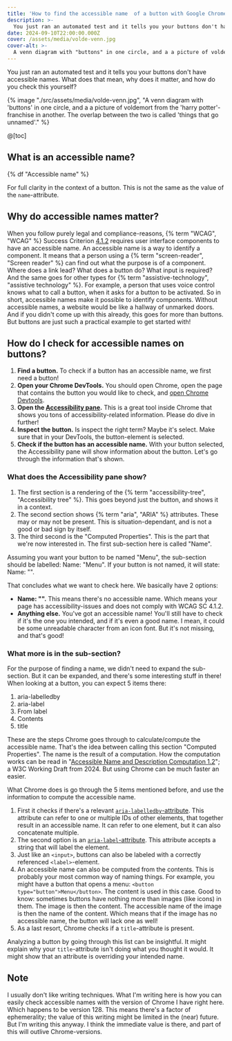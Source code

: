 ```yaml
---
title: 'How to find the accessible name  of a button with Google Chrome'
description: >-
  You just ran an automated test and it tells you your buttons don't have accessible names. What does that mean, why does it matter, and how do you check this yourself?
date: 2024-09-10T22:00:00.000Z
cover: /assets/media/volde-venn.jpg
cover-alt: >-
  A venn diagram with "buttons" in one circle, and a a picture of voldemort from the "harry potter"-franchise in another. The overlap between the two is called "things that go unnamed".
---
```


You just ran an automated test and it tells you your buttons don't have accessible names. What does that mean, why does it matter, and how do you check this yourself?

{% image "./src/assets/media/volde-venn.jpg", "A venn diagram with 'buttons' in one circle, and a a picture of voldemort from the 'harry potter'-franchise in another. The overlap between the two is called 'things that go unnamed'." %}

@[toc]

## What is an accessible name?

{% df "Accessible name" %}

For full clarity in the context of a button. This is not the same as the value of the `name`-attribute.

## Why do accessible names matter?

When you follow purely legal and compliance-reasons, {% term "WCAG", "WCAG" %} Success Criterion [4.1.2](https://www.w3.org/WAI/WCAG22/Understanding/name-role-value.html) requires user interface components to have an accessible name. 
An accessible name is a way to identify a component. It means that a person using a {% term "screen-reader", "Screen reader" %} can find out what the purpose is of a component. Where does a link lead? What does a button do? What input is required? And the same goes for other types for  {% term "assistive-technology", "assistive technology" %}. For example, a person that uses voice control knows what to call a button, when it asks for a button to be activated.
So in short, accessible names make it possible to identify components. Without accessible names, a website would be like a hallway of unmarked doors.
And if you didn't come up with this already, this goes for more than buttons. But buttons are just such a practical example to get started with!

## How do I check for accessible names on buttons?

1. **Find a button.** To check if a button has an accessible name, we first need a button! 
2. **Open your Chrome DevTools.** You should open Chrome, open the page that contains the button you would like to check, and [open Chrome Devtools](https://developer.chrome.com/docs/devtools/open).
3. **Open the [Accessibility pane](https://developer.chrome.com/docs/devtools/accessibility/reference#pane).** This is a great tool inside Chrome that shows you tons of accessibility-related information. Please do dive in further!
4. **Inspect the button.** Is inspect the right term? Maybe it's select. Make sure that in your DevTools, the button-element is selected.
5. **Check if the button has an accessible name.** With your button selected, the Accessibility pane will show information about the button. Let's go through the information that's shown.

### What does the Accessibility pane show?

1. The first section is a rendering of the {% term "accessibility-tree", "Accessibility tree" %}. This goes beyond just the button, and shows it in a context. 
2. The second section shows {% term "aria", "ARIA" %} attributes. These may or may not be present. This is situation-dependant, and is not a good or bad sign by itself.
3. The third second is the "Computed Properties". This is the part that we're now interested in. The first sub-section here is called "Name".

Assuming you want your button to be named "Menu", the sub-section should be labelled: Name: "Menu". If your button is not named, it will state: Name: "".

That concludes what we want to check here. We basically have 2 options:
- **Name: "".** This means there's no accessible name. Which means your page has accessibility-issues and does not comply with WCAG SC 4.1.2.
- **Anything else.** You've got an accessible name! You'll still have to check if it's the one you intended, and if it's even a good name. I mean, it could be some unreadable character from an icon font. But it's not missing, and that's good!

### What more is in the sub-section?

For the purpose of finding a name, we didn't need to expand the sub-section. But it can be expanded, and there's some interesting stuff in there!
When looking at a button, you can expect 5 items there:

1. aria-labelledby
2. aria-label
3. From label
4. Contents
5. title

These are the steps Chrome goes through to calculate/compute the accessible name. That's the idea between calling this section "Computed Properties". The name is the result of a computation. How the computation works can be read in "[Accessible Name and Description Computation 1.2](https://www.w3.org/TR/accname-1.2/)"; a W3C Working Draft from 2024. But using Chrome can be much faster an easier.

What Chrome does is go through the 5 items mentioned before, and use the information to compute the accessible name.
1. First it checks if there's a relevant [`aria-labelledby`-attribute](https://www.w3.org/TR/wai-aria-1.3/#aria-labelledby). This attribute can refer to one or multiple IDs of other elements, that together result in an accessible name. It can refer to one element, but it can also concatenate multiple.
2. The second option is an [`aria-label`-attribute](https://www.w3.org/TR/wai-aria-1.3/#aria-label). This attribute accepts a string that will label the element.
3. Just like an `<input>`, buttons can also be labeled with a correctly referenced `<label>`-element.
4. An accessible name can also be computed from the contents. This is probably your most common way of naming things. For example, you might have a button that opens a menu: `<button type="button">Menu</button>`. The content is used in this case. Good to know: sometimes buttons have nothing more than images (like icons) in them. The image is then the content. The accessible name of the image is then the name of the content. Which means that if the image has no accessible name, the button will lack one as well!
5. As a last resort, Chrome checks if a `title`-attribute is present.

Analyzing a button by going through this list can be insightful. It might explain why your `title`-attribute isn't doing what you thought it would. It might show that an attribute is overriding your intended name.

## Note

I usually don't like writing techniques. What I'm writing here is how you can easily check accessible names with the version of Chrome I have right here. Which happens to be version 128. This means there's a factor of ephemerality; the value of this writing might be limited in the (near) future. But I'm writing this anyway. I think the immediate value is there, and part of this will outlive Chrome-versions. 